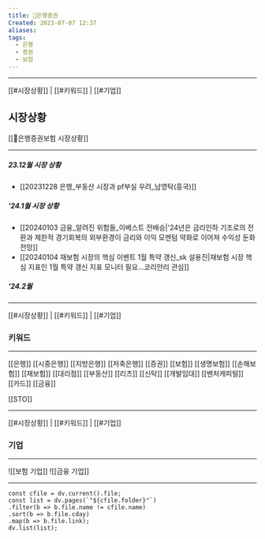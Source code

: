```yaml
---
title: 🏦은행증권
Created: 2023-07-07 12:37
aliases: 
tags:
  - 은행
  - 증권
  - 보험
---
```

***
[[#시장상황]] | [[#키워드]] | [[#기업]]
## 시장상황
[[🏦은행증권보험 시장상황]]
***
##### 23.12월 시장 상황
- [[20231228 은행_부동산 시장과 pf부실 우려_남영탁(흥국)]]
##### '24.1월 시장 상황
- [[20240103 금융_알려진 위험들_이베스트 전배승|'24년은 금리인하 기조로의 전환과 제한적 경기회복의 외부환경이 금리와 이익 모멘텀 약화로 이어져 수익성 둔화 전망]]
- [[20240104 재보험 시장의 핵심 이벤트 1월 특약 갱신_sk 설용진|재보험 시장 핵심 지표인 1월 특약 갱신 지표 모니터 필요...코리안리 관심]]
##### '24.2월

***
[[#시장상황]] | [[#키워드]] | [[#기업]]
### 키워드
***
[[은행]]
	[[시중은행]]
	[[지방은행]]
	[[저축은행]]
[[증권]]
[[보험]]
	[[생명보험]]
	[[손해보험]]
	[[재보험]]
	[[대리점]]
[[부동산]]
	[[리츠]]
	[[신탁]]
	[[개발임대]]
[[벤처캐피털]]
[[카드]]
[[금융]]

[[STO]]
***
[[#시장상황]] | [[#키워드]] | [[#기업]]
### 기업
***
![[보험 기업]]
![[금융 기업]]

***
```dataviewjs
const cfile = dv.current().file;
const list = dv.pages(`"${cfile.folder}"`)
.filter(b => b.file.name != cfile.name)
.sort(b => b.file.cday)
.map(b => b.file.link);
dv.list(list);
```